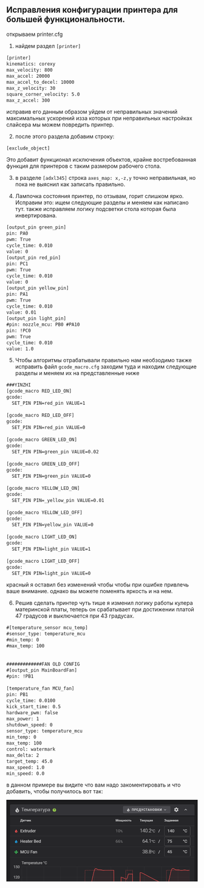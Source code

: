 <h2>Исправления конфигурации принтера для большей функциональности.</h2>

открываем printer.cfg

 1. найдем раздел  `[printer]`

```
[printer]
kinematics: corexy
max_velocity: 800
max_accel: 20000
max_accel_to_decel: 10000
max_z_velocity: 30
square_corner_velocity: 5.0
max_z_accel: 300

```
исправив его данным образом уйдем от неправильных значений максимальных ускорений изза которых при неправильных настройках слайсера мы можем повредить принтер.

 2. после этого раздела добавим строку:

```
[exclude_object]

```
Это добавит функционал исключения объектов, крайне востребованная функция для принтеров с таким размером рабочего стола.

 3. в разделе `[adxl345]` строка `axes_map: x,-z,y` точно неправильная, но пока не выяснил как записать правильно. 

 4. Лампочка состояния принтер, по отзывам, горит слишком ярко. Исправим это: ищем следующие разделы и меняем как написано тут. также исправляем логику подсветки стола которая была инвертирована.

 ```
[output_pin green_pin]
pin: PA0
pwm: True
cycle_time: 0.010
value: 0
[output_pin red_pin]
pin: PC1
pwm: True
cycle_time: 0.010
value: 0
[output_pin yellow_pin]
pin: PA1
pwm: True
cycle_time: 0.010
value: 0.01
[output_pin light_pin]
#pin: nozzle_mcu: PB0 #PA10
pin: !PC0
pwm: True
cycle_time: 0.010
value: 1.0
 ```
 5. Чтобы алгоритмы отрабатывали правильно нам необзодимо также исправить файл `gcode_macro.cfg` заходим туда и находим следующие разделы и меняем их на представленные ниже

```
###YINZHI
[gcode_macro RED_LED_ON]
gcode:
  SET_PIN PIN=red_pin VALUE=1

[gcode_macro RED_LED_OFF]
gcode:
  SET_PIN PIN=red_pin VALUE=0

[gcode_macro GREEN_LED_ON]
gcode:
  SET_PIN PIN=green_pin VALUE=0.02

[gcode_macro GREEN_LED_OFF]
gcode:
  SET_PIN PIN=green_pin VALUE=0

[gcode_macro YELLOW_LED_ON]
gcode:
  SET_PIN PIN=_yellow_pin VALUE=0.01

[gcode_macro YELLOW_LED_OFF]
gcode:
  SET_PIN PIN=yellow_pin VALUE=0

[gcode_macro LIGHT_LED_ON]
gcode:
  SET_PIN PIN=light_pin VALUE=1

[gcode_macro LIGHT_LED_OFF]
gcode:
  SET_PIN PIN=light_pin VALUE=0
```
красный я оставил без изменений чтобы чтобы при ошибке привлечь ваше внимание. однако вы можете поменять яркость и на нем. 

 6. Решив сделать принтер чуть тише я изменил логику работы кулера материнской платы, теперь он срабатывает при достижении платой 47 градусов и выключается при 43 градусах.

```
#[temperature_sensor mcu_temp]
#sensor_type: temperature_mcu
#min_temp: 0
#max_temp: 100


#############FAN OLD CONFIG
#[output_pin MainBoardFan]
#pin: !PB1

[temperature_fan MCU_fan]
pin: PB1
cycle_time: 0.0100
kick_start_time: 0.5
hardware_pwm: false
max_power: 1
shutdown_speed: 0
sensor_type: temperature_mcu
min_temp: 0
max_temp: 100
control: watermark
max_delta: 2
target_temp: 45.0
max_speed: 1.0
min_speed: 0.0
```
в данном примере вы видите что вам надо закоментировать и что добавить, чтобы получилось вот так:

![](/images/mcu_fan.png)